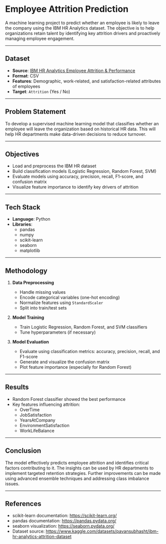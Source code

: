 # Employee Attrition Prediction

A machine learning project to predict whether an employee is likely to leave the company using the IBM HR Analytics dataset. The objective is to help organizations retain talent by identifying key attrition drivers and proactively managing employee engagement.

---

## Dataset

- **Source**: [IBM HR Analytics Employee Attrition & Performance](https://www.kaggle.com/datasets/pavansubhasht/ibm-hr-analytics-attrition-dataset)
- **Format**: CSV
- **Features**: Demographic, work-related, and satisfaction-related attributes of employees
- **Target**: `Attrition` (Yes / No)

---

## Problem Statement

To develop a supervised machine learning model that classifies whether an employee will leave the organization based on historical HR data. This will help HR departments make data-driven decisions to reduce turnover.

---

## Objectives

- Load and preprocess the IBM HR dataset
- Build classification models (Logistic Regression, Random Forest, SVM)
- Evaluate models using accuracy, precision, recall, F1-score, and confusion matrix
- Visualize feature importance to identify key drivers of attrition

---

## Tech Stack

- **Language**: Python
- **Libraries**:
  - pandas
  - numpy
  - scikit-learn
  - seaborn
  - matplotlib

---

## Methodology

1. **Data Preprocessing**
   - Handle missing values
   - Encode categorical variables (one-hot encoding)
   - Normalize features using `StandardScaler`
   - Split into train/test sets

2. **Model Training**
   - Train Logistic Regression, Random Forest, and SVM classifiers
   - Tune hyperparameters (if necessary)

3. **Model Evaluation**
   - Evaluate using classification metrics: accuracy, precision, recall, and F1-score
   - Generate and visualize the confusion matrix
   - Plot feature importance (especially for Random Forest)

---

## Results

- Random Forest classifier showed the best performance
- Key features influencing attrition:
  - OverTime
  - JobSatisfaction
  - YearsAtCompany
  - EnvironmentSatisfaction
  - WorkLifeBalance

---

## Conclusion

The model effectively predicts employee attrition and identifies critical factors contributing to it. The insights can be used by HR departments to implement targeted retention strategies. Further improvements can be made using advanced ensemble techniques and addressing class imbalance issues.

---

## References

- scikit-learn documentation: https://scikit-learn.org/
- pandas documentation: https://pandas.pydata.org/
- seaborn visualization: https://seaborn.pydata.org/
- Dataset source: https://www.kaggle.com/datasets/pavansubhasht/ibm-hr-analytics-attrition-dataset
